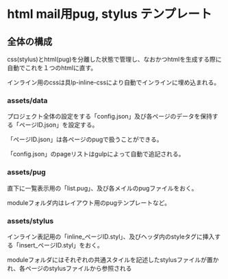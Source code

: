 # html mail用pug, stylus テンプレート

## 全体の構成

css(stylus)とhtml(pug)を分離した状態で管理し、なおかつhtmlを生成する際に自動でこれを１つのhtmlに直す。

インライン用のcssは具lp-inline-cssにより自動でインラインに埋め込まれる。

### assets/data

プロジェクト全体の設定をする「config.json」及び各ページのデータを保持する「ページID.json」を設定する。

「ページID.json」は各ページのpugで扱うことができる。

「config.json」のpageリストはgulpによって自動で追記される。

### assets/pug

直下に一覧表示用の「list.pug」、及び各メイルのpugファイルをおく。

moduleフォルダ内はレイアウト用のpugテンプレートなど。

### assets/stylus

インライン表記用の「inline_ページID.styl」、及びヘッダ内のstyleタグに挿入する「insert_ページID.styl」をおく。

moduleフォルダにはそれぞれの共通スタイルを記述したstylusファイルが置かれ、各ページのstylusファイルから参照される

